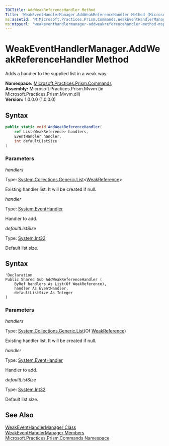```yaml
---
TOCTitle: AddWeakReferenceHandler Method
Title: 'WeakEventHandlerManager.AddWeakReferenceHandler Method (Microsoft.Practices.Prism.Commands)'
ms:assetid: 'M:Microsoft.Practices.Prism.Commands.WeakEventHandlerManager.AddWeakReferenceHandler(System.Collections.Generic.List{System.WeakReference}@,System.EventHandler,System.Int32)'
ms:mtpsurl: 'weakeventhandlermanager-addweakreferencehandler-method-mspp-commands.md'
---
```


# WeakEventHandlerManager.AddWeakReferenceHandler Method

Adds a handler to the supplied list in a weak way.

**Namespace:** [Microsoft.Practices.Prism.Commands](/patterns-practices/reference/mspp-commands-namespace)  
**Assembly:** Microsoft.Practices.Prism.Mvvm (in Microsoft.Practices.Prism.Mvvm.dll)  
**Version:** 1.0.0.0 (1.0.0.0)

## Syntax

```C#  
public static void AddWeakReferenceHandler(
	ref List<WeakReference> handlers,
	EventHandler handler,
	int defaultListSize
)
```

### Parameters

*handlers*

Type: [System.Collections.Generic.List](http://msdn.microsoft.com/en-us/library/6sh2ey19)&lt;[WeakReference](http://msdn.microsoft.com/en-us/library/hbh8w2zd)&gt;

Existing handler list. It will be created if null.

*handler*  

Type: [System.EventHandler](http://msdn.microsoft.com/en-us/library/xhb70ccc)

Handler to add.

*defaultListSize*

Type: [System.Int32](http://msdn.microsoft.com/en-us/library/td2s409d)

Default list size.


## Syntax

```VB  
'Declaration
Public Shared Sub AddWeakReferenceHandler ( 
	ByRef handlers As List(Of WeakReference),
	handler As EventHandler,
	defaultListSize As Integer
)
```

### Parameters

*handlers*  

Type: [System.Collections.Generic.List](http://msdn.microsoft.com/en-us/library/6sh2ey19)(Of [WeakReference](http://msdn.microsoft.com/en-us/library/hbh8w2zd))

Existing handler list. It will be created if null.

*handler*

Type: [System.EventHandler](http://msdn.microsoft.com/en-us/library/xhb70ccc)

Handler to add.

*defaultListSize*

Type: [System.Int32](http://msdn.microsoft.com/en-us/library/td2s409d)

Default list size.

## See Also

[WeakEventHandlerManager Class](/patterns-practices/reference/weakeventhandlermanager-class-mspp-commands)  
[WeakEventHandlerManager Members](/patterns-practices/reference/weakeventhandlermanager-members-mspp-commands)  
[Microsoft.Practices.Prism.Commands Namespace](/patterns-practices/reference/mspp-commands-namespace)